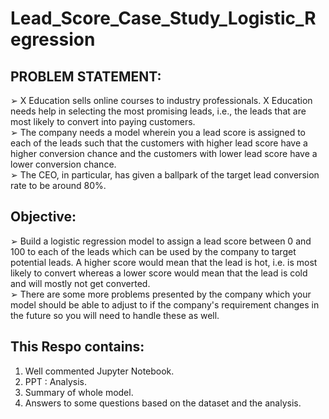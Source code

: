 # Lead_Score_Case_Study_Logistic_Regression

## PROBLEM STATEMENT:
➢ X Education sells online courses to industry professionals. X Education needs help in selecting the most promising leads, i.e., the leads that are most likely to convert into paying customers.<br>
➢ The company needs a model wherein you a lead score is assigned to each of the leads such that the customers with higher lead score have a higher conversion chance and the customers with lower lead score have a lower conversion chance.<br>
➢ The CEO, in particular, has given a ballpark of the target lead conversion rate to be around 80%. 
## Objective:
➢ Build a logistic regression model to assign a lead score between 0 and 100 to each of the leads which can be used by the company to target potential leads. A higher score would mean that the lead is hot, i.e. is most likely to convert whereas a lower score would mean that the lead is cold and will mostly not get converted.<br>
➢ There are some more problems presented by the company which your model should be able to adjust to if the company's requirement changes in the future so you will need to handle these as well.<br>

## This Respo contains:
1. Well commented Jupyter Notebook.
2. PPT : Analysis.
3. Summary of whole model.
4. Answers to some questions based on the dataset and the analysis.
